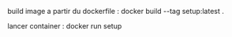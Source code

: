 build image a partir du dockerfile : docker build --tag setup:latest .

lancer container : docker run setup
